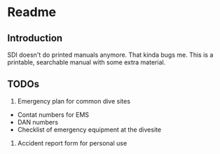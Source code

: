 # Readme

## Introduction

SDI doesn't do printed manuals anymore. That kinda bugs me. This is a printable, searchable manual with some extra material.

## TODOs

1. Emergency plan for common dive sites
  - Contat numbers for EMS
  - DAN numbers
  - Checklist of emergency equipment at the divesite
1. Accident report form for personal use
